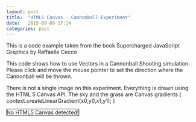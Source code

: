 ```yaml
---
layout: post
title:  "HTML5 Canvas - Cannonball Experiment"
date:   2015-09-09 17:14
categories: post
---
```

<p>This is a code example taken from the book Supercharged JavaScript Graphics by Raffaelle Cecco</p>
<p>This code shows how to use Vectors in a Cannonball Shooting simulation. Please click and move the mouse pointer to set the direction where the Cannonball will be thrown.</p>
<p>There is not a single image on this experiment. Everything is drawn using the HTML 5 Canvas API. The sky and the grass are Canvas gradients ( context.createLinearGradient(x0,y0,x1,y1); )</p>

<canvas id = "canvas" width = "640" height = "480" style="border:1px solid"> No HTML5 Canvas detected!
</canvas>
<script src="/js/canvasExperiments/cannonball.js"></script>
